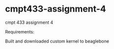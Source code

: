 # cmpt433-assignment-4

cmpt 433 assignment 4

Requirements: 

Built and downloaded custom kernel to beaglebone
